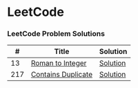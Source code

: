 # LeetCode 

### **LeetCode Problem Solutions**

| **#** |**Title**|**Solution**|
|-------|---|---|
| 13    |[Roman to Integer](https://leetcode.com/problems/roman-to-integer/)| [Solution](./src/RomanToInteger.java)|
| 217   |[Contains Duplicate](https://leetcode.com/problems/contains-duplicate/)| [Solution](./src/ContainsDuplicate.java)|
